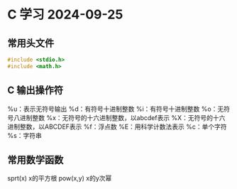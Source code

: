 # C 学习 2024-09-25

## 常用头文件

```c
#include <stdio.h>
#include <math.h>
```

## C 输出操作符

%u：表示无符号输出
%d：有符号十进制整数
%i：有符号十进制整数
%o：无符号八进制整数
%x：无符号的十六进制整数，以abcdef表示
%X：无符号的十六进制整数，以ABCDEF表示
%f：浮点数
%E：用科学计数法表示
%c：单个字符
%s：字符串

## 常用数学函数

sprt(x) x的平方根
pow(x,y) x的y次幂

